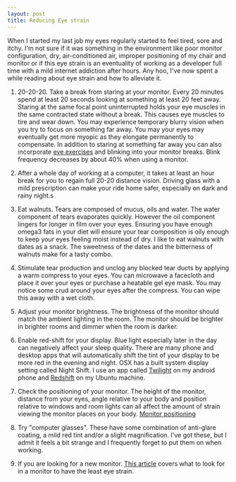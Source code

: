 ```yaml
---
layout: post
title: Reducing Eye strain
---
```


When I started my last job my eyes regularly started to feel tired, sore and itchy.
I'm not sure if it was something in the environment like poor monitor configuration, dry, air-conditioned air, improper positioning of my chair and monitor or if this eye strain is
an eventuality of working as a developer full time with a mild internet addiction after hours. Any hoo, I've now spent a while reading about eye strain and how to alleviate it.

1. 20-20-20. Take a break from staring at your monitor. Every 20 minutes spend at least 20 seconds looking at something at least 20 feet away. Staring at the same focal point uninterrupted holds your eye muscles in the same contracted state without a break. This causes eye muscles to tire and wear down. You may experience temporary blurry vision when you try to focus on something far away. You may your eyes may eventually get more myopic as they elongate permanently to compensate. In addition to staring at something far away you can also incorporate [eye exercises](https://www.hdfchealth.com/knowledge-center/health-and-living-guide/eye-exercises.aspx) and blinking into your monitor breaks. Blink frequency decreases by about 40% when using a monitor.

2. After a whole day of working at a computer, it takes at least an hour break for you to regain full 20-20 distance vision. Driving glass with a mild prescription can make your ride home safer, especially on dark and rainy night.s

3. Eat walnuts. Tears are composed of mucus, oils and water. The water component of tears evaporates quickly. However the oil component lingers for longer in film over your eyes. Ensuring you have enough omega3 fats in your diet will ensure your tear composition is oily enough to keep your eyes feeling moist instead of dry. I like to eat walnuts with dates
as a snack. The sweetness of the dates and the bitterness of walnuts make for a tasty combo.

4. Stimulate tear production and unclog any blocked tear ducts by applying a warm compress to your eyes. You can microwave a facecloth and place it over your eyes or purchase a heatable gel eye mask. You may notice some crud around your eyes after the compress. You can wipe this away with a wet cloth.

5. Adjust your monitor brightness. The brightness of the monitor should match the ambient lighting in the room. The monitor should be brighter in brighter rooms and dimmer when the room is darker.

6. Enable red-shift for your display. Blue light especially later in the day can negatively affect your sleep quality. There are many phone and desktop apps that will automatically shift the tint of your display to be more red in the evening and night. OSX has a built system display setting called Night Shift. I use an app called [Twilight](https://play.google.com/store/apps/details?id=com.urbandroid.lux&hl=en_CA) on my android phone and [Redshift](http://jonls.dk/redshift/) on my Ubuntu machine.

7. Check the positioning of your monitor. The height of the monitor, distance from your eyes, angle relative to your body and position relative to windows and room lights can all affect the amount of strain viewing the monitor places on your body. [Monitor positioning ](https://ergo-plus.com/office-ergonomics-position-computer-monitor/)

8. Try "computer glasses". These have some combination of anti-glare coating, a mild red tint and/or a slight magnification. I've got these, but I admit it feels a bit strange and I frequently forget to put them on when working.

9. If you are looking for a new monitor. [This article](https://www.slothygeek.com/best-monitor-for-eyes/) covers what to look for in a monitor to have the least eye strain.
